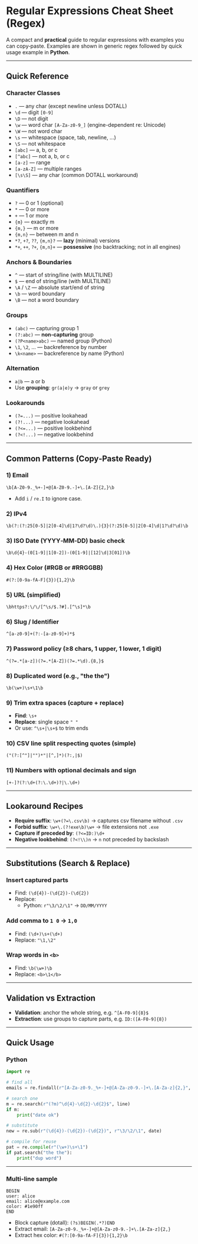 # Regular Expressions Cheat Sheet (Regex)

A compact and **practical** guide to regular expressions with examples you can copy‑paste. Examples are shown in generic regex followed by quick usage example in **Python**.  
  

---  
  
## Quick Reference  
  
### Character Classes  
- `.` — any char (except newline unless DOTALL)
- `\d` — digit `[0-9]`
- `\D` — not digit
- `\w` — word char `[A-Za-z0-9_]` (engine-dependent re: Unicode)
- `\W` — not word char
- `\s` — whitespace (space, tab, newline, …)
- `\S` — not whitespace
- `[abc]` — a, b, or c
- `[^abc]` — not a, b, or c
- `[a-z]` — range
- `[a-zA-Z]` — multiple ranges
- `[\s\S]` — any char (common DOTALL workaround)

### Quantifiers  
- `?` — 0 or 1 (optional)
- `*` — 0 or more
- `+` — 1 or more
- `{m}` — exactly m
- `{m,}` — m or more
- `{m,n}` — between m and n
- `*?`, `+?`, `??`, `{m,n}?` — **lazy** (minimal) versions
- `*+`, `++`, `?+`, `{m,n}+` — **possessive** (no backtracking; not in all engines)

### Anchors & Boundaries  
- `^` — start of string/line (with MULTILINE)
- `$` — end of string/line (with MULTILINE)
- `\A` / `\Z` — absolute start/end of string
- `\b` — word boundary
- `\B` — not a word boundary

### Groups  
- `(abc)` — capturing group 1
- `(?:abc)` — **non‑capturing** group
- `(?P<name>abc)` — named group (Python)
- `\1`, `\2`, ... — backreference by number
- `\k<name>` — backreference by name (Python)

### Alternation  
- `a|b` — a or b
- Use **grouping**: `gr(a|e)y` → `gray` or `grey`

### Lookarounds  
- `(?=...)` — positive lookahead
- `(?!...)` — negative lookahead
- `(?<=...)` — positive lookbehind
- `(?<!...)` — negative lookbehind  
  
---  
  
## Common Patterns (Copy‑Paste Ready)

### 1) Email
```
\b[A-Z0-9._%+-]+@[A-Z0-9.-]+\.[A-Z]{2,}\b
```
- Add `i` / `re.I` to ignore case.

### 2) IPv4
```
\b(?:(?:25[0-5]|2[0-4]\d|1?\d?\d)\.){3}(?:25[0-5]|2[0-4]\d|1?\d?\d)\b
```

### 3) ISO Date (YYYY‑MM‑DD) basic check
```
\b\d{4}-(0[1-9]|1[0-2])-(0[1-9]|[12]\d|3[01])\b
```

### 4) Hex Color (#RGB or #RRGGBB)
```
#(?:[0-9a-fA-F]{3}){1,2}\b
```

### 5) URL (simplified)
```
\bhttps?:\/\/[^\s/$.?#].[^\s]*\b
```

### 6) Slug / Identifier
```
^[a-z0-9]+(?:-[a-z0-9]+)*$
```

### 7) Password policy (≥8 chars, 1 upper, 1 lower, 1 digit)
```
^(?=.*[a-z])(?=.*[A-Z])(?=.*\d).{8,}$
```

### 8) Duplicated word (e.g., "the the")
```
\b(\w+)\s+\1\b
```

### 9) Trim extra spaces (capture + replace)
- **Find**: `\s+`
- **Replace**: single space `" "`
- Or use: `^\s+|\s+$` to trim ends

### 10) CSV line split respecting quotes (simple)
```
("(?:[^"]|"")*"|[^,]*)(?:,|$)
```

### 11) Numbers with optional decimals and sign
```
[+-]?(?:\d+(?:\.\d+)?|\.\d+)
```

---  
  
## Lookaround Recipes

- **Require suffix**: `\w+(?=\.csv\b)` → captures csv filename without `.csv`
- **Forbid suffix**: `\w+\.(?!exe\b)\w+` → file extensions not `.exe`
- **Capture if preceded by**: `(?<=ID:)\d+`
- **Negative lookbehind**: `(?<!\\)n` → `n` not preceded by backslash

---


## Substitutions (Search & Replace)

### Insert captured parts
- Find: `(\d{4})-(\d{2})-(\d{2})`
- Replace:
  - Python: `r"\3/\2/\1"` → `DD/MM/YYYY`
  

### Add comma to `1 0` → `1,0`
- Find: `(\d+)\s+(\d+)`
- Replace: `"\1,\2"` 

### Wrap words in `<b>`
- Find: `\b(\w+)\b`
- Replace: `<b>\1</b>`


---

## Validation vs Extraction

- **Validation**: anchor the whole string, e.g. `^[A-F0-9]{8}$`
- **Extraction**: use groups to capture parts, e.g. `ID:([A-F0-9]{8})`

---



## Quick Usage

### Python
```python
import re

# find all
emails = re.findall(r"[A-Za-z0-9._%+-]+@[A-Za-z0-9.-]+\.[A-Za-z]{2,}", text)

# search one
m = re.search(r"(?m)^\d{4}-\d{2}-\d{2}$", line)
if m:
    print("date ok")

# substitute
new = re.sub(r"(\d{4})-(\d{2})-(\d{2})", r"\3/\2/\1", date)

# compile for reuse
pat = re.compile(r"(\w+)\s+\1")
if pat.search("the the"):
    print("dup word")
```


---


### Multi-line sample
```text
BEGIN
user: alice
email: alice@example.com
color: #1e90ff
END
```

- Block capture (dotall): `(?s)BEGIN(.*?)END`
- Extract email: `[A-Za-z0-9._%+-]+@[A-Za-z0-9.-]+\.[A-Za-z]{2,}`
- Extract hex color: `#(?:[0-9a-fA-F]{3}){1,2}\b`
